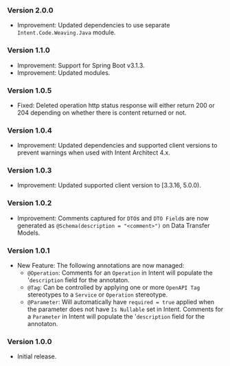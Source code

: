 ### Version 2.0.0

- Improvement: Updated dependencies to use separate `Intent.Code.Weaving.Java` module.

### Version 1.1.0

- Improvement: Support for Spring Boot v3.1.3.
- Improvement: Updated modules.

### Version 1.0.5

- Fixed: Deleted operation http status response will either return 200 or 204 depending on whether there is content returned or not. 

### Version 1.0.4

- Improvement: Updated dependencies and supported client versions to prevent warnings when used with Intent Architect 4.x.

### Version 1.0.3

- Improvement: Updated supported client version to [3.3.16, 5.0.0).

### Version 1.0.2

- Improvement: Comments captured for `DTO`s and `DTO Field`s are now generated as `@Schema(description = "<comment>")` on Data Transfer Models.

### Version 1.0.1

- New Feature: The following annotations are now managed:
    - `@Operation`: Comments for an `Operation` in Intent will populate the '`description` field for the annotaton.
    - `@Tag`: Can be controlled by applying one or more `OpenAPI Tag` stereotypes to a `Service` or `Operation` stereotype.
    - `@Parameter`: Will automatically have `required = true` applied when the parameter does not have `Is Nullable` set in Intent. Comments for a `Parameter` in Intent will populate the '`description` field for the annotaton.

### Version 1.0.0

- Initial release.
